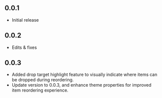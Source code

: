 ## 0.0.1

* Initial release

## 0.0.2

* Edits & fixes

## 0.0.3

* Added drop target highlight feature to visually indicate where items can be dropped during reordering.
* Update version to 0.0.3, and enhance theme properties for improved item reordering experience.